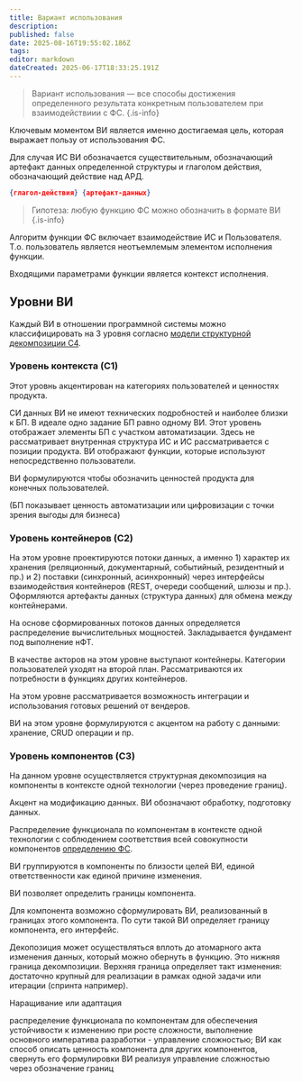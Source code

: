 ```yaml
---
title: Вариант использования
description: 
published: false
date: 2025-08-16T19:55:02.186Z
tags: 
editor: markdown
dateCreated: 2025-06-17T18:33:25.191Z
---
```


> Вариант использования — все способы достижения определенного результата конкретным пользователем при взаимодействиии с ФС.
{.is-info}

Ключевым моментом ВИ является именно достигаемая цель, которая выражает пользу от использования ФС. 

Для случая ИС ВИ обозначается существительным, обозначающий артефакт данных определенной структуры и глаголом действия, обозначающий действие над АРД.

```json
{глагол-действия} {артефакт-данных}
```

> Гипотеза: любую функцию ФС можно обозначить в формате ВИ
{.is-info}


Алгоритм функции ФС включает взаимодействие ИС и Пользователя. Т.о. пользователь является неотъемлемым элементом исполнения функции.

Входящими параметрами функции является контекст исполнения.

## Уровни ВИ

Каждый ВИ в отношении программной системы можно классифицировать на 3 уровня согласно [модели структурной декомпозиции C4](/definitions/c4).

### Уровень контекста (C1)

Этот уровнь акцентирован на категориях пользователей и ценностях продукта. 

СИ данных ВИ не имеют технических подробностей и наиболее близки к БП. В идеале одно задание БП равно одному ВИ. Этот уровень отображает элементы БП с участком автоматизации. Здесь не рассматривает внутренная структура ИС и ИС рассматривается с позиции продукта. ВИ отображают функции, которые используют непосредственно пользователи.

ВИ формулируются чтобы обозначить ценностей продукта для конечных пользователей.

(БП показывает ценность автоматизации или цифровизации с точки зрения выгоды для бизнеса)

### Уровень контейнеров (C2)

На этом уровне проектируются потоки данных, а именно 1) характер их хранения (реляционный, документарный, событийный, резидентный и пр.) и 2) поставки (синхронный, асинхронный) через интерфейсы взаимодействия контейнеров (REST, очереди сообщений, шлюзы и пр.). Оформляются артефакты данных (структура данных) для обмена между контейнерами.

На основе сформированных потоков данных определяется распределение вычислительных мощностей. Закладывается фундамент под выполнение нФТ.

В качестве акторов на этом уровне выступают контейнеры. Категории пользователей уходят на второй план. Рассматриваются их потребности в функциях других контейнеров. 

На этом уровне рассматривается возможность интеграции и использования готовых решений от вендеров.

ВИ на этом уровне формулируются с акцентом на работу с данными: хранение, CRUD операции и пр.

### Уровень компонентов (C3)

На данном уровне осуществляется структурная декомпозиция на компоненты в контексте одной технологии (через проведение границ).

Акцент на модификацию данных. ВИ обозначают обработку, подготовку данных.

Распределение функционала по компонентам в контексте одной технологии с соблюдением соответствия всей совокупности компонентов [определению ФС](/definitions/functional-system).

ВИ группируются в компоненты по близости целей ВИ, единой ответственности как единой причине изменения.

ВИ позволяет определить границы компонента. 

Для компонента возможно сформулировать ВИ, реализованный в границах этого компонента. По сути такой ВИ определяет границу компонента, его интерфейс.

Декопозиция может осуществляться вплоть до атомарного акта изменения данных, который можно обернуть в функцию. Это нижняя граница декомпозиции. Верхняя граница определяет такт изменения: достаточно крупный для реализации в рамках одной задачи или итерации (спринта например).

Наращивание или адаптация

распределение функционала по компонентам для обеспечения устойчивости к изменению при росте сложности, выполнение основного императива разработки - управление сложностью; ВИ как способ описать ценность компонента для других компонентов, свернуть его формулировки ВИ реализуя управление сложностью через обозначение границ















